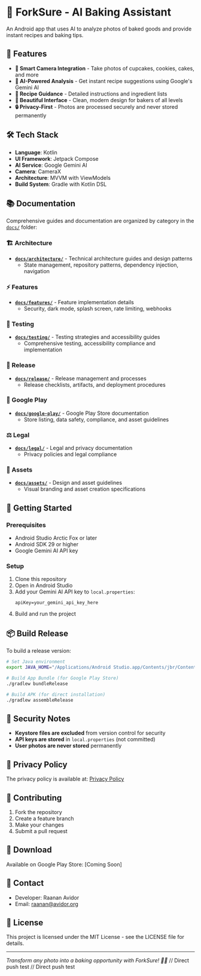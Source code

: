 # 🍴 ForkSure - AI Baking Assistant

An Android app that uses AI to analyze photos of baked goods and provide instant recipes and baking tips.

## 📱 Features

- **📸 Smart Camera Integration** - Take photos of cupcakes, cookies, cakes, and more
- **🤖 AI-Powered Analysis** - Get instant recipe suggestions using Google's Gemini AI
- **🧁 Recipe Guidance** - Detailed instructions and ingredient lists
- **🎨 Beautiful Interface** - Clean, modern design for bakers of all levels
- **🔒 Privacy-First** - Photos are processed securely and never stored permanently

## 🛠️ Tech Stack

- **Language**: Kotlin
- **UI Framework**: Jetpack Compose
- **AI Service**: Google Gemini AI
- **Camera**: CameraX
- **Architecture**: MVVM with ViewModels
- **Build System**: Gradle with Kotlin DSL

## 📚 Documentation

Comprehensive guides and documentation are organized by category in the [`docs/`](docs/) folder:

### 🏗️ Architecture
- **[`docs/architecture/`](docs/architecture/)** - Technical architecture guides and design patterns
  - State management, repository patterns, dependency injection, navigation

### ⚡ Features  
- **[`docs/features/`](docs/features/)** - Feature implementation details
  - Security, dark mode, splash screen, rate limiting, webhooks

### 🧪 Testing
- **[`docs/testing/`](docs/testing/)** - Testing strategies and accessibility guides
  - Comprehensive testing, accessibility compliance and implementation

### 🚀 Release
- **[`docs/release/`](docs/release/)** - Release management and processes
  - Release checklists, artifacts, and deployment procedures

### 🏪 Google Play
- **[`docs/google-play/`](docs/google-play/)** - Google Play Store documentation
  - Store listing, data safety, compliance, and asset guidelines

### ⚖️ Legal
- **[`docs/legal/`](docs/legal/)** - Legal and privacy documentation  
  - Privacy policies and legal compliance

### 🎨 Assets
- **[`docs/assets/`](docs/assets/)** - Design and asset guidelines
  - Visual branding and asset creation specifications

## 🚀 Getting Started

### Prerequisites
- Android Studio Arctic Fox or later
- Android SDK 29 or higher
- Google Gemini AI API key

### Setup
1. Clone this repository
2. Open in Android Studio
3. Add your Gemini AI API key to `local.properties`:
   ```
   apiKey=your_gemini_api_key_here
   ```
4. Build and run the project

## 📦 Build Release

To build a release version:

```bash
# Set Java environment
export JAVA_HOME="/Applications/Android Studio.app/Contents/jbr/Contents/Home"

# Build App Bundle (for Google Play Store)
./gradlew bundleRelease

# Build APK (for direct installation)
./gradlew assembleRelease
```

## 🔐 Security Notes

- **Keystore files are excluded** from version control for security
- **API keys are stored** in `local.properties` (not committed)
- **User photos are never stored** permanently

## 📄 Privacy Policy

The privacy policy is available at: [Privacy Policy](https://ravidor.github.io/ForkSure/)

## 🤝 Contributing

1. Fork the repository
2. Create a feature branch
3. Make your changes
4. Submit a pull request

## 📱 Download

Available on Google Play Store: [Coming Soon]

## 📧 Contact

- Developer: Raanan Avidor
- Email: raanan@avidor.org

## 📄 License

This project is licensed under the MIT License - see the LICENSE file for details.

---

*Transform any photo into a baking opportunity with ForkSure! 🧁✨*
// Direct push test
// Direct push test
